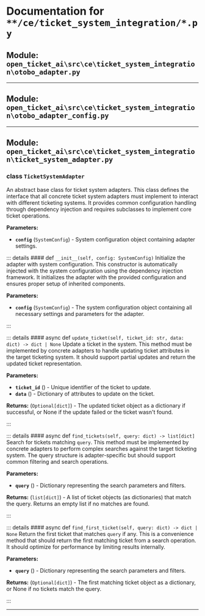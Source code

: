 # Documentation for `**/ce/ticket_system_integration/*.py`

## Module: `open_ticket_ai\src\ce\ticket_system_integration\otobo_adapter.py`



---

## Module: `open_ticket_ai\src\ce\ticket_system_integration\otobo_adapter_config.py`



---

## Module: `open_ticket_ai\src\ce\ticket_system_integration\ticket_system_adapter.py`


### <span style='text-info'>class</span> `TicketSystemAdapter`

An abstract base class for ticket system adapters.
This class defines the interface that all concrete ticket system adapters must
implement to interact with different ticketing systems. It provides common
configuration handling through dependency injection and requires subclasses
to implement core ticket operations.

**Parameters:**

- **`config`** (`SystemConfig`) - System configuration object containing adapter settings.


::: details #### <Badge type="info" text="method"/> <span class='text-warning'>def</span> `__init__(self, config: SystemConfig)`
Initialize the adapter with system configuration.
This constructor is automatically injected with the system configuration
using the dependency injection framework. It initializes the adapter
with the provided configuration and ensures proper setup of inherited
components.

**Parameters:**

- **`config`** (`SystemConfig`) - The system configuration object containing
all necessary settings and parameters for the adapter.

:::


::: details #### <Badge type="info" text="method"/> <span class="text-warning">async def</span> `update_ticket(self, ticket_id: str, data: dict) -> dict | None`
Update a ticket in the system.
This method must be implemented by concrete adapters to handle updating
ticket attributes in the target ticketing system. It should support partial
updates and return the updated ticket representation.

**Parameters:**

- **`ticket_id`** () - Unique identifier of the ticket to update.
- **`data`** () - Dictionary of attributes to update on the ticket.

**Returns:** (`Optional[dict]`) - The updated ticket object as a dictionary if successful, 
or None if the update failed or the ticket wasn't found.

:::


::: details #### <Badge type="info" text="method"/> <span class="text-warning">async def</span> `find_tickets(self, query: dict) -> list[dict]`
Search for tickets matching ``query``.
This method must be implemented by concrete adapters to perform
complex searches against the target ticketing system. The query
structure is adapter-specific but should support common filtering
and search operations.

**Parameters:**

- **`query`** () - Dictionary representing the search parameters and filters.

**Returns:** (`list[dict]`) - A list of ticket objects (as dictionaries) that match the query.
Returns an empty list if no matches are found.

:::


::: details #### <Badge type="info" text="method"/> <span class="text-warning">async def</span> `find_first_ticket(self, query: dict) -> dict | None`
Return the first ticket that matches ``query`` if any.
This is a convenience method that should return the first matching
ticket from a search operation. It should optimize for performance
by limiting results internally.

**Parameters:**

- **`query`** () - Dictionary representing the search parameters and filters.

**Returns:** (`Optional[dict]`) - The first matching ticket object as a dictionary, 
or None if no tickets match the query.

:::


---
